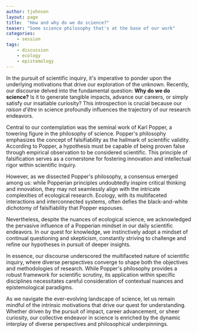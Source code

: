 ```yaml
---
author: tjohnson
layout: page
title:  "How and why do we do science?"
teaser: "Some science philosophy that's at the base of our work"
categories:
    - session
tags:
    - discussion
    - ecology
    - epistemology
---
```


In the pursuit of scientific inquiry, it's imperative to ponder upon the underlying motivations that drive our exploration of the unknown.
Recently, our discourse delved into the fundamental question: **Why do we do science?**
Is it to generate tangible impacts, advance our careers, or simply satisfy our insatiable curiosity?
This introspection is crucial because our *raison d'être* in science profoundly influences the trajectory of our research endeavors.

Central to our contemplation was the seminal work of Karl Popper, a towering figure in the philosophy of science.
Popper's philosophy emphasizes the concept of falsifiability as the hallmark of scientific validity.
According to Popper, a hypothesis must be capable of being proven false through empirical observation to be considered scientific.
This principle of falsification serves as a cornerstone for fostering innovation and intellectual rigor within scientific inquiry.

However, as we dissected Popper's philosophy, a consensus emerged among us: while Popperian principles undoubtedly inspire critical thinking and innovation, they may not seamlessly align with the intricate complexities of ecological research.
Ecology, with its multifaceted interactions and interconnected systems, often defies the black-and-white dichotomy of falsifiability that Popper espouses.

Nevertheless, despite the nuances of ecological science, we acknowledged the pervasive influence of a Popperian mindset in our daily scientific endeavors.
In our quest for knowledge, we instinctively adopt a mindset of continual questioning and skepticism, constantly striving to challenge and refine our hypotheses in pursuit of deeper insights.

In essence, our discourse underscored the multifaceted nature of scientific inquiry, where diverse perspectives converge to shape both the objectives and methodologies of research. While Popper's philosophy provides a robust framework for scientific scrutiny, its application within specific disciplines necessitates careful consideration of contextual nuances and epistemological paradigms.

As we navigate the ever-evolving landscape of science, let us remain mindful of the intrinsic motivations that drive our quest for understanding.
Whether driven by the pursuit of impact, career advancement, or sheer curiosity, our collective endeavor in science is enriched by the dynamic interplay of diverse perspectives and philosophical underpinnings.
